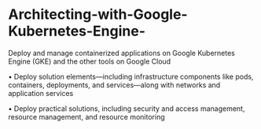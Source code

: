 # Architecting-with-Google-Kubernetes-Engine-

Deploy and manage containerized applications on Google Kubernetes Engine (GKE) and the other tools on Google Cloud

• Deploy solution elements—including infrastructure components like pods, containers, deployments, and services—along with networks and application services

• Deploy practical solutions, including security and access management, resource management, and resource monitoring
